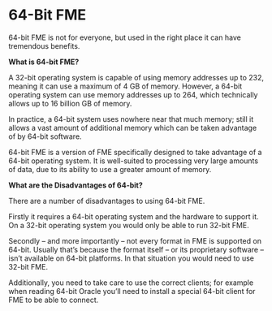# 64-Bit FME

64-bit FME is not for everyone, but used in the right place it can have tremendous benefits.

**What is 64-bit FME?**

A 32-bit operating system is capable of using memory addresses up to 232, meaning it can use a maximum of 4 GB of memory. However, a 64-bit operating system can use memory addresses up to 264, which technically allows up to 16 billion GB of memory.

In practice, a 64-bit system uses nowhere near that much memory; still it allows a vast amount of additional memory which can be taken advantage of by 64-bit software.

64-bit FME is a version of FME specifically designed to take advantage of a 64-bit operating system. It is well-suited to processing very large amounts of data, due to its ability to use a greater amount of memory.

**What are the Disadvantages of 64-bit?**

There are a number of disadvantages to using 64-bit FME.

Firstly it requires a 64-bit operating system and the hardware to support it. On a 32-bit operating system you would only be able to run 32-bit FME.

Secondly – and more importantly – not every format in FME is supported on 64-bit. Usually that’s because the format itself – or its proprietary software – isn’t available on 64-bit platforms. In that situation you would need to use 32-bit FME.

Additionally, you need to take care to use the correct clients; for example when reading 64-bit Oracle you’ll need to install a special 64-bit client for FME to be able to connect.